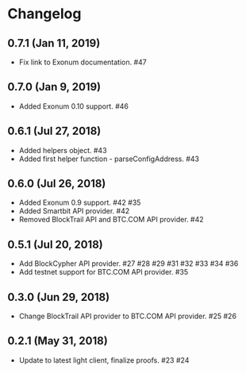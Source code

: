 # Changelog

## 0.7.1 (Jan 11, 2019)

* Fix link to Exonum documentation. #47

## 0.7.0 (Jan 9, 2019)

* Added Exonum 0.10 support. #46

## 0.6.1 (Jul 27, 2018)

* Added helpers object. #43
* Added first helper function - parseConfigAddress. #43

## 0.6.0 (Jul 26, 2018)

* Added Exonum 0.9 support. #42 #35
* Added Smartbit API provider. #42
* Removed BlockTrail API and BTC.COM API provider. #42

## 0.5.1 (Jul 20, 2018)

* Add BlockCypher API provider. #27 #28 #29 #31 #32 #33 #34 #36
* Add testnet support for BTC.COM API provider. #35 

## 0.3.0 (Jun 29, 2018)

* Change BlockTrail API provider to BTC.COM API provider. #25 #26

## 0.2.1 (May 31, 2018)

* Update to latest light client, finalize proofs. #23 #24
